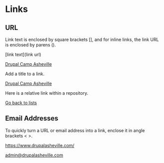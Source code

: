 # Links

## URL
Link text is enclosed by square brackets [], and for inline links, the link URL is enclosed by parens ().

[link text](link url)

[Drupal Camp Asheville](https://www.drupalasheville.com/)

Add a title to a link.

[Drupal Camp Asheville](https://www.drupalasheville.com/ "Drupal Camp Asheville's Homepage")

Here is a relative link within a repository.

[Go back to lists](/blob/main/lists.md)

## Email Addresses

To quickly turn a URL or email address into a link, enclose it in angle brackets < >.

<https://www.drupalasheville.com/>

<admin@drupalasheville.com>
